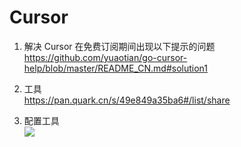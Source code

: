 # Cursor

1. 解决 Cursor 在免费订阅期间出现以下提示的问题 <br/>
   https://github.com/yuaotian/go-cursor-help/blob/master/README_CN.md#solution1

2. 工具 <br/>
   https://pan.quark.cn/s/49e849a35ba6#/list/share

3. 配置工具 <br/>
   <img src='/blog/2025/5/cursormagic.png' />
